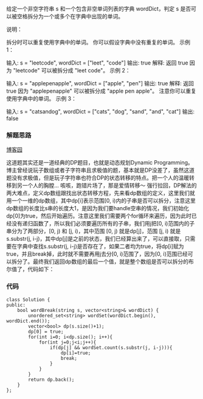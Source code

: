 ###

给定一个非空字符串 s 和一个包含非空单词列表的字典 wordDict，判定 s 是否可以被空格拆分为一个或多个在字典中出现的单词。

说明：

拆分时可以重复使用字典中的单词。
你可以假设字典中没有重复的单词。
示例 1：

输入: s = "leetcode", wordDict = ["leet", "code"]
输出: true
解释: 返回 true 因为 "leetcode" 可以被拆分成 "leet code"。
示例 2：

输入: s = "applepenapple", wordDict = ["apple", "pen"]
输出: true
解释: 返回 true 因为 "applepenapple" 可以被拆分成 "apple pen apple"。
     注意你可以重复使用字典中的单词。
示例 3：

输入: s = "catsandog", wordDict = ["cats", "dog", "sand", "and", "cat"]
输出: false


### 解题思路

[博客园](http://www.cnblogs.com/grandyang/p/4257740.html)

这道题其实还是一道经典的DP题目，也就是动态规划Dynamic Programming。博主曾经说玩子数组或者子字符串且求极值的题，基本就是DP没差了，虽然这道题没有求极值，但是玩子字符串也符合DP的状态转移的特点。把一个人的温暖转移到另一个人的胸膛... 咳咳，跑错片场了，那是爱情转移～ 强行拉回，DP解法的两大难点，定义dp数组跟找出状态转移方程，先来看dp数组的定义，这里我们就用一个一维的dp数组，其中dp[i]表示范围[0, i)内的子串是否可以拆分，注意这里dp数组的长度比s串的长度大1，是因为我们要handle空串的情况，我们初始化dp[0]为true，然后开始遍历。注意这里我们需要两个for循环来遍历，因为此时已经没有递归函数了，所以我们必须要遍历所有的子串，我们用j把[0, i)范围内的子串分为了两部分，[0, j) 和 [j, i)，其中范围 [0, j) 就是dp[j]，范围 [j, i) 就是s.substr(j, i-j)，其中dp[j]是之前的状态，我们已经算出来了，可以直接取，只需要在字典中查找s.substr(j, i-j)是否存在了，如果二者均为true，将dp[i]赋为true，并且break掉，此时就不需要再用j去分[0, i)范围了，因为[0, i)范围已经可以拆分了。最终我们返回dp数组的最后一个值，就是整个数组是否可以拆分的布尔值了，代码如下：


### 代码
```
class Solution {
public:
    bool wordBreak(string s, vector<string>& wordDict) {
        unordered_set<string> wordSet(wordDict.begin(), wordDict.end());
        vector<bool> dp(s.size()+1);
        dp[0] = true;
        for(int i=0; i<dp.size(); i++){
            for(int j=0;j<i;j++){
                if(dp[j] && wordSet.count(s.substr(j, i-j))){
                    dp[i]=true;
                    break;
                }
            }
        }
        return dp.back();
    }
};
```
